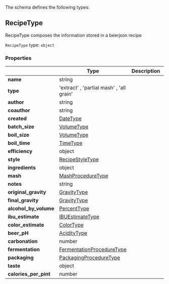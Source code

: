 The schema defines the following types:

## RecipeType

RecipeType composes the information stored in a beerjson recipe

`RecipeType` type: `object`

### Properties

|                       | Type                                                                        | Description | Required           |
| --------------------- | --------------------------------------------------------------------------- | ----------- | ------------------ |
| **name**              | string                                                                      |             | :white_check_mark: |
| **type**              | 'extract' , 'partial mash' , 'all grain'                                    |             | :white_check_mark: |
| **author**            | string                                                                      |             | :white_check_mark: |
| **coauthor**          | string                                                                      |             |                    |
| **created**           | [DateType](measureable_units.json.md#datetype)                              |             |                    |
| **batch_size**        | [VolumeType](measureable_units.json.md#volumetype)                          |             | :white_check_mark: |
| **boil_size**         | [VolumeType](measureable_units.json.md#volumetype)                          |             | :white_check_mark: |
| **boil_time**         | [TimeType](measureable_units.json.md#timetype)                              |             | :white_check_mark: |
| **efficiency**        | object                                                                      |             | :white_check_mark: |
| **style**             | [RecipeStyleType](style.json.md#recipestyletype)                            |             |                    |
| **ingredients**       | object                                                                      |             | :white_check_mark: |
| **mash**              | [MashProcedureType](mash.json.md#mashproceduretype)                         |             |                    |
| **notes**             | string                                                                      |             |                    |
| **original_gravity**  | [GravityType](measureable_units.json.md#gravitytype)                        |             |                    |
| **final_gravity**     | [GravityType](measureable_units.json.md#gravitytype)                        |             |                    |
| **alcohol_by_volume** | [PercentType](measureable_units.json.md#percenttype)                        |             |                    |
| **ibu_estimate**      | [IBUEstimateType](hop.json.md#ibuestimatetype)                              |             |                    |
| **color_estimate**    | [ColorType](measureable_units.json.md#colortype)                            |             |                    |
| **beer_pH**           | [AcidityType](measureable_units.json.md#aciditytype)                        |             |                    |
| **carbonation**       | number                                                                      |             |                    |
| **fermentation**      | [FermentationProcedureType](fermentation.json.md#fermentationproceduretype) |             |                    |
| **packaging**         | [PackagingProcedureType](packaging.json.md#packagingproceduretype)          |             |                    |
| **taste**             | object                                                                      |             |                    |
| **calories_per_pint** | number                                                                      |             |                    |
